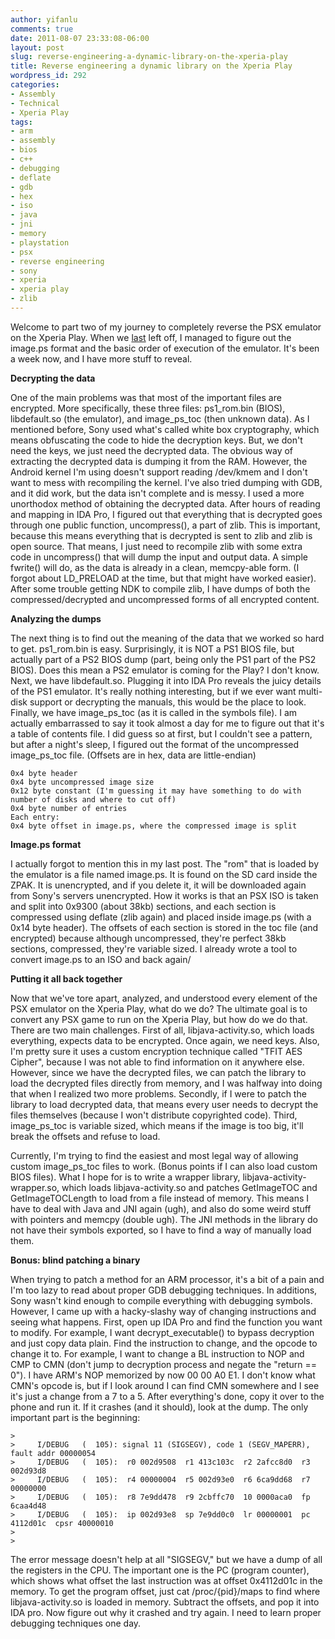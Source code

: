 ```yaml
---
author: yifanlu
comments: true
date: 2011-08-07 23:33:08-06:00
layout: post
slug: reverse-engineering-a-dynamic-library-on-the-xperia-play
title: Reverse engineering a dynamic library on the Xperia Play
wordpress_id: 292
categories:
- Assembly
- Technical
- Xperia Play
tags:
- arm
- assembly
- bios
- c++
- debugging
- deflate
- gdb
- hex
- iso
- java
- jni
- memory
- playstation
- psx
- reverse engineering
- sony
- xperia
- xperia play
- zlib
---
```


Welcome to part two of my journey to completely reverse the PSX emulator on the Xperia Play. When we [last](/2011/08/01/analyzing-the-psx-emulator-on-the-xperia-play/) left off, I managed to figure out the image.ps format and the basic order of execution of the emulator. It's been a week now, and I have more stuff to reveal.<!-- more -->

**Decrypting the data**

One of the main problems was that most of the important files are encrypted. More specifically, these three files: ps1_rom.bin (BIOS), libdefault.so (the emulator), and image_ps_toc (then unknown data). As I mentioned before, Sony used what's called white box cryptography, which means obfuscating the code to hide the decryption keys. But, we don't need the keys, we just need the decrypted data. The obvious way of extracting the decrypted data is dumping it from the RAM. However, the Android kernel I'm using doesn't support reading /dev/kmem and I don't want to mess with recompiling the kernel. I've also tried dumping with GDB, and it did work, but the data isn't complete and is messy. I used a more unorthodox method of obtaining the decrypted data. After hours of reading and mapping in IDA Pro, I figured out that everything that is decrypted goes through one public function, uncompress(), a part of zlib. This is important, because this means everything that is decrypted is sent to zlib and zlib is open source. That means, I just need to recompile zlib with some extra code in uncompress() that will dump the input and output data. A simple fwrite() will do, as the data is already in a clean, memcpy-able form. (I forgot about LD_PRELOAD at the time, but that might have worked easier). After some trouble getting NDK to compile zlib, I have dumps of both the compressed/decrypted and uncompressed forms of all encrypted content.

**Analyzing the dumps**

The next thing is to find out the meaning of the data that we worked so hard to get. ps1_rom.bin is easy. Surprisingly, it is NOT a PS1 BIOS file, but actually part of a PS2 BIOS dump (part, being only the PS1 part of the PS2 BIOS). Does this mean a PS2 emulator is coming for the Play? I don't know. Next, we have libdefault.so. Plugging it into IDA Pro reveals the juicy details of the PS1 emulator. It's really nothing interesting, but if we ever want multi-disk support or decrypting the manuals, this would be the place to look. Finally, we have image_ps_toc (as it is called in the symbols file). I am actually embarrassed to say it took almost a day for me to figure out that it's a table of contents file. I did guess so at first, but I couldn't see a pattern, but after a night's sleep, I figured out the format of the uncompressed image_ps_toc file. (Offsets are in hex, data are little-endian)


```
0x4 byte header
0x4 byte uncompressed image size
0x12 byte constant (I'm guessing it may have something to do with number of disks and where to cut off)
0x4 byte number of entries
Each entry:
0x4 byte offset in image.ps, where the compressed image is split
```

**Image.ps format**

I actually forgot to mention this in my last post. The "rom" that is loaded by the emulator is a file named image.ps. It is found on the SD card inside the ZPAK. It is unencrypted, and if you delete it, it will be downloaded again from Sony's servers unencrypted. How it works is that an PSX ISO is taken and split into 0x9300 (about 38kb) sections, and each section is compressed using deflate (zlib again) and placed inside image.ps (with a 0x14 byte header). The offsets of each section is stored in the toc file (and encrypted) because although uncompressed, they're perfect 38kb sections, compressed, they're variable sized. I already wrote a tool to convert image.ps to an ISO and back again/

**Putting it all back together**

Now that we've tore apart, analyzed, and understood every element of the PSX emulator on the Xperia Play, what do we do? The ultimate goal is to convert any PSX game to run on the Xperia Play, but how do we do that. There are two main challenges. First of all, libjava-activity.so, which loads everything, expects data to be encrypted. Once again, we need keys. Also, I'm pretty sure it uses a custom encryption technique called "TFIT AES Cipher", because I was not able to find information on it anywhere else. However, since we have the decrypted files, we can patch the library to load the decrypted files directly from memory, and I was halfway into doing that when I realized two more problems. Secondly, if I were to patch the library to load decrypted data, that means every user needs to decrypt the files themselves (because I won't distribute copyrighted code). Third, image_ps_toc is variable sized, which means if the image is too big, it'll break the offsets and refuse to load.

Currently, I'm trying to find the easiest and most legal way of allowing custom image_ps_toc files to work. (Bonus points if I can also load custom BIOS files). What I hope for is to write a wrapper library, libjava-activity-wrapper.so, which loads libjava-activity.so and patches GetImageTOC and GetImageTOCLength to load from a file instead of memory. This means I have to deal with Java and JNI again (ugh), and also do some weird stuff with pointers and memcpy (double ugh). The JNI methods in the library do not have their symbols exported, so I have to find a way of manually load them.

**Bonus: blind patching a binary**

When trying to patch a method for an ARM processor, it's a bit of a pain and I'm too lazy to read about proper GDB debugging techniques. In additions, Sony wasn't kind enough to compile everything with debugging symbols. However, I came up with a hacky-slashy way of changing instructions and seeing what happens. First, open up IDA Pro and find the function you want to modify. For example, I want decrypt_executable() to bypass decryption and just copy data plain. Find the instruction to change, and the opcode to change it to. For example, I want to change a BL instruction to NOP and CMP to CMN (don't jump to decryption process and negate the "return == 0"). I have ARM's NOP memorized by now 00 00 A0 E1. I don't know what CMN's opcode is, but if I look around I can find CMN somewhere and I see it's just a change from a 7 to a 5. After everything's done, copy it over to the phone and run it. If it crashes (and it should), look at the dump. The only important part is the beginning:


```
>     
>     I/DEBUG   (  105): signal 11 (SIGSEGV), code 1 (SEGV_MAPERR), fault addr 00000054
>     I/DEBUG   (  105):  r0 002d9508  r1 413c103c  r2 2afcc8d0  r3 002d93d8
>     I/DEBUG   (  105):  r4 00000004  r5 002d93e0  r6 6ca9dd68  r7 00000000
>     I/DEBUG   (  105):  r8 7e9dd478  r9 2cbffc70  10 0000aca0  fp 6caa4d48
>     I/DEBUG   (  105):  ip 002d93e8  sp 7e9dd0c0  lr 00000001  pc 4112d01c  cpsr 40000010
> 
> 
```


The error message doesn't help at all "SIGSEGV," but we have a dump of all the registers in the CPU. The important one is the PC (program counter), which shows what offset the last instruction was at offset 0x4112d01c in the memory. To get the program offset, just cat /proc/{pid}/maps to find where libjava-activity.so is loaded in memory. Subtract the offsets, and pop it into IDA pro. Now figure out why it crashed and try again. I need to learn proper debugging techniques one day.
